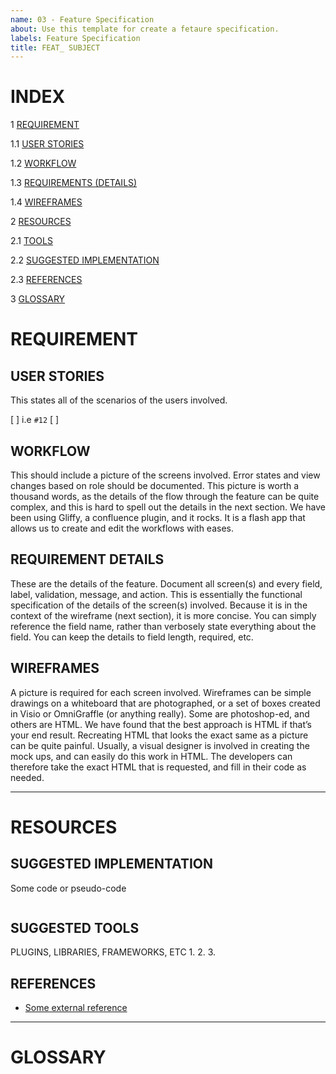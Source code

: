 ```yaml
---
name: 03 - Feature Specification
about: Use this template for create a fetaure specification.
labels: Feature Specification
title: FEAT_ SUBJECT
---
```


<!--- Link to a feature request and a feature story, if 

<!--- General description --->

# INDEX
1 [REQUIREMENT](#requirement)

1.1 [USER STORIES](#user-stories)

1.2 [WORKFLOW](#workflow)

1.3 [REQUIREMENTS (DETAILS)](#requirement-details)

1.4 [WIREFRAMES](#wireframes)

2 [RESOURCES](#resources)

2.1 [TOOLS](#tools)

2.2 [SUGGESTED IMPLEMENTATION](#suggested-implementation)

2.3 [REFERENCES](#references)

3 [GLOSSARY](#glossary)

# REQUIREMENT

## USER STORIES
This states all of the scenarios of the users involved.

<!--- Referece "user stories" here !--->
[ ] i.e `#12`
[ ] 

## WORKFLOW
This should include a picture of the screens involved. 
Error states and view changes based on role should be documented. 
This picture is worth a thousand words, as the details of the flow through the feature can be quite complex, and this is hard to spell out the details in the next section. We have been using Gliffy, a confluence plugin, and it rocks. It is a flash app that allows us to create and edit the workflows with eases.

## REQUIREMENT DETAILS
These are the details of the feature. Document all screen(s) and every field, label, validation, message, and action. This is essentially the functional specification of the details of the screen(s) involved. Because it is in the context of the wireframe (next section), it is more concise. You can simply reference the field name, rather than verbosely state everything about the field. You can keep the details to field length, required, etc.

## WIREFRAMES
A picture is required for each screen involved. Wireframes can be simple drawings on a whiteboard that are photographed, or a set of boxes created in Visio or OmniGraffle (or anything really). Some are photoshop-ed, and others are HTML. We have found that the best approach is HTML if that’s your end result. Recreating HTML that looks the exact same as a picture can be quite painful. Usually, a visual designer is involved in creating the mock ups, and can easily do this work in HTML. The developers can therefore take the exact HTML that is requested, and fill in their code as needed.

*******

# RESOURCES
<!--- resources to help implement / understadment  --->

## SUGGESTED IMPLEMENTATION
Some code or pseudo-code
```

```
## SUGGESTED TOOLS
PLUGINS, LIBRARIES, FRAMEWORKS, ETC
1. 
2.
3.

## REFERENCES

- [Some external reference](https://github.com)

*******

# GLOSSARY 



